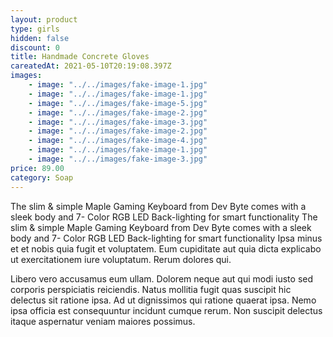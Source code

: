 ```yaml
---
layout: product
type: girls
hidden: false
discount: 0
title: Handmade Concrete Gloves
careatedAt: 2021-05-10T20:19:08.397Z
images:
    - image: "../../images/fake-image-1.jpg"
    - image: "../../images/fake-image-1.jpg"
    - image: "../../images/fake-image-5.jpg"
    - image: "../../images/fake-image-2.jpg"
    - image: "../../images/fake-image-3.jpg"
    - image: "../../images/fake-image-2.jpg"
    - image: "../../images/fake-image-4.jpg"
    - image: "../../images/fake-image-1.jpg"
    - image: "../../images/fake-image-3.jpg"
price: 89.00
category: Soap
---
```

The slim & simple Maple Gaming Keyboard from Dev Byte comes with a sleek body and 7- Color RGB LED Back-lighting for smart functionality
The slim & simple Maple Gaming Keyboard from Dev Byte comes with a sleek body and 7- Color RGB LED Back-lighting for smart functionality
Ipsa minus et et nobis quia fugit et voluptatem. Eum cupiditate aut quia dicta explicabo ut exercitationem iure voluptatum. Rerum dolores qui.
 Libero vero accusamus eum ullam. Dolorem neque aut qui modi iusto sed corporis perspiciatis reiciendis. Natus mollitia fugit quas suscipit hic delectus sit ratione ipsa. Ad ut dignissimos qui ratione quaerat ipsa. Nemo ipsa officia est consequuntur incidunt cumque rerum. Non suscipit delectus itaque aspernatur veniam maiores possimus.
